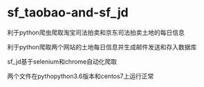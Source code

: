 # sf_taobao-and-sf_jd
利于python爬虫爬取淘宝司法拍卖和京东司法拍卖土地的每日信息

利于python爬取两个网站的土地每日信息并生成邮件发送和存入数据库

sf_jd基于selenium和chrome自动化爬取

两个文件在pythopython3.6版本和centos7上运行正常
